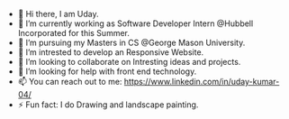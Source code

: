 - 👋 Hi there, I am Uday.
- 🔭 I’m currently working as Software Developer Intern @Hubbell Incorporated for this Summer.
- 🌱 I’m pursuing my Masters in CS @George Mason University.
- 👀 I’m intrested to develop an Responsive Website.
- 👯 I’m looking to collaborate on Intresting ideas and projects.
- 🤔 I’m looking for help with front end technology.
- 📫 You can reach out to me: https://www.linkedin.com/in/uday-kumar-04/
- ⚡ Fun fact: I do Drawing and landscape painting.

